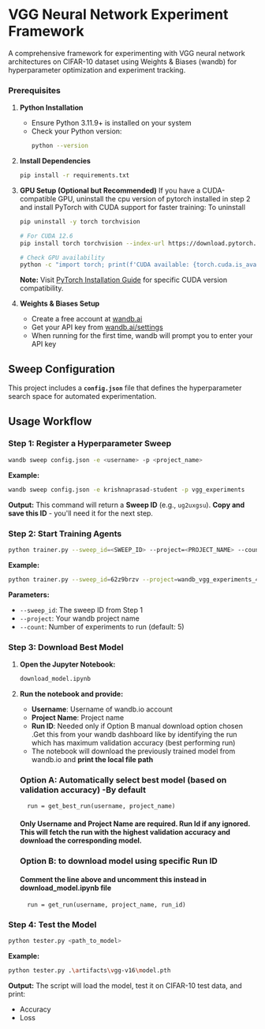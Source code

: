 # VGG Neural Network Experiment Framework

A comprehensive framework for experimenting with VGG neural network architectures on CIFAR-10 dataset using Weights & Biases (wandb) for hyperparameter optimization and experiment tracking.


### Prerequisites

1. **Python Installation**
   - Ensure Python  3.11.9+ is installed on your system
   - Check your Python version:
     ```bash
     python --version
     ```

2. **Install Dependencies**
   ```bash
   pip install -r requirements.txt
   ```

3. **GPU Setup (Optional but Recommended)**
   If you have a CUDA-compatible GPU, uninstall the cpu version of pytorch installed in step 2 and install PyTorch with CUDA support for faster training:
   To uninstall
   ```bash
   pip uninstall -y torch torchvision  
    ```
    
   ```bash
   # For CUDA 12.6
   pip install torch torchvision --index-url https://download.pytorch.org/whl/cu126
   
   # Check GPU availability
   python -c "import torch; print(f'CUDA available: {torch.cuda.is_available()}')"
   ```
   
   **Note:** Visit [PyTorch Installation Guide](https://pytorch.org/get-started/locally/) for specific CUDA version compatibility.

4. **Weights & Biases Setup**
   - Create a free account at [wandb.ai](https://wandb.ai)
   - Get your API key from [wandb.ai/settings](https://wandb.ai/settings)
   - When running for the first time, wandb will prompt you to enter your API key

## Sweep Configuration

This project includes a **`config.json`** file that defines the hyperparameter search space for automated experimentation.

## Usage Workflow

### Step 1: Register a Hyperparameter Sweep

```bash
wandb sweep config.json -e <username> -p <project_name>
```

**Example:**
```bash
wandb sweep config.json -e krishnaprasad-student -p vgg_experiments
```

**Output:** This command will return a **Sweep ID** (e.g., `ug2uxgsu`). **Copy and save this ID** - you'll need it for the next step.

### Step 2: Start Training Agents

```bash
python trainer.py --sweep_id=<SWEEP_ID> --project=<PROJECT_NAME> --count=<NUM_RUNS>
```

**Example:**
```bash
python trainer.py --sweep_id=62z9brzv --project=wandb_vgg_experiments_4 --count=25
```

**Parameters:**
- `--sweep_id`: The sweep ID from Step 1
- `--project`: Your wandb project name
- `--count`: Number of experiments to run (default: 5)

### Step 3: Download Best Model

1. **Open the Jupyter Notebook:**
   ```bash
   download_model.ipynb
   ```

2. **Run the notebook and provide:**
   - **Username**: Username of wandb.io account
   - **Project Name**: Project name
   - **Run ID**: Needed only if Option B manual download option chosen .Get this from your wandb dashboard like by identifying the run which has maximum validation accuracy (best performing run)
   - The notebook will download the previously trained model from wandb.io and **print the local file path**


   ### Option A: Automatically select best model (based on validation accuracy) -By default
         run = get_best_run(username, project_name)
      #### Only Username and Project Name are required. Run Id if any ignored. This will fetch the run with the highest validation accuracy and download the corresponding model.

   ### Option B: to download model using specific Run ID
      #### Comment the line above and uncomment this instead in download_model.ipynb file
         run = get_run(username, project_name, run_id)

### Step 4: Test the Model

```bash
python tester.py <path_to_model>
```

**Example:**
```bash
python tester.py .\artifacts\vgg-v16\model.pth
```

**Output:** The script will load the model, test it on CIFAR-10 test data, and print:
- Accuracy
- Loss

